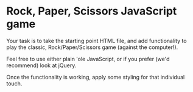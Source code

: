 # Rock, Paper, Scissors JavaScript game

Your task is to take the starting point HTML file, and add functionality to play the classic, Rock/Paper/Scissors game (against the computer!).

Feel free to use either plain 'ole JavaScript, or if you prefer (we'd recommend) look at jQuery.

Once the functionality is working, apply some styling for that individual touch.
